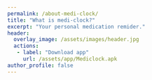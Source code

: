 ```yaml
---
permalink: /about-medi-clock/
title: "What is medi-clock?"
excerpt: "Your personal medication remider."
header:
  overlay_image: /assets/images/header.jpg
  actions:
   - label: "Download app"
     url: /assets/app/Mediclock.apk
author_profile: false
---
```

